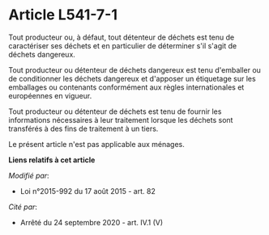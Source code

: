 # Article L541-7-1

Tout producteur ou, à défaut, tout détenteur de déchets est tenu de caractériser ses déchets et en particulier de déterminer
s'il s'agit de déchets dangereux.

Tout producteur ou détenteur de déchets dangereux est tenu d'emballer ou de conditionner les déchets dangereux et d'apposer
un étiquetage sur les emballages ou contenants conformément aux règles internationales et européennes en vigueur.

Tout producteur ou détenteur de déchets est tenu de fournir les informations nécessaires à leur traitement lorsque les
déchets sont transférés à des fins de traitement à un tiers.

Le présent article n'est pas applicable aux ménages.

**Liens relatifs à cet article**

_Modifié par_:

  - Loi n°2015-992 du 17 août 2015 - art. 82

_Cité par_:

  - Arrêté du 24 septembre 2020 - art. IV.1 (V)
